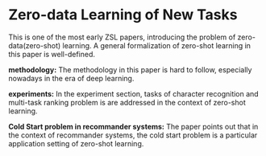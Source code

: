 # Zero-data Learning of New Tasks

This is one of the most early ZSL papers, introducing the problem of zero-data(zero-shot) learning. A general formalization of zero-shot learning in this paper is well-defined.                                 

**methodology:** The methodology in this paper is hard to follow, especially nowadays in the era of deep learning.

**experiments:** In the experiment section, tasks of character recognition and multi-task ranking problem is are addressed in the context of zero-shot learning.

**Cold Start problem in recommander systems:** The paper points out that in the context of recommander systems, the cold start problem is a particular application setting of zero-shot learning.
